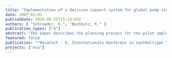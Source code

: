 ```yaml
---
title: "Implementation of a decision support system for global pump station control in Berlin"
date: 2007-01-01
publishDate: 2020-05-25T15:14:05Z
authors: [ "Schroeder, K.", "Buchholz, K." ]
publication_types: ["0"]
abstract: "The paper describes the planning process for the pilot implementation of a decision support system (dss) for global control of sewage pump stations in Berlin, which is going to be realised by the end of 2006. The objective of the control concept is to systematically manage in-pipe storage capacities in order to reduce cso. The paper presents the preliminary assessment of the system’s control potential based upon the analysis of operational figures and numerical simulations. Furthermore, the structure of the decision support systems procedure is illustrated."
featured: false
publication: "*Novatech - 6. Internationale Konferenz zu nachhaltigen Technologien und Strategien der Siedlungswasserwirtschaft*"
projects: ["eva"]
---
```


